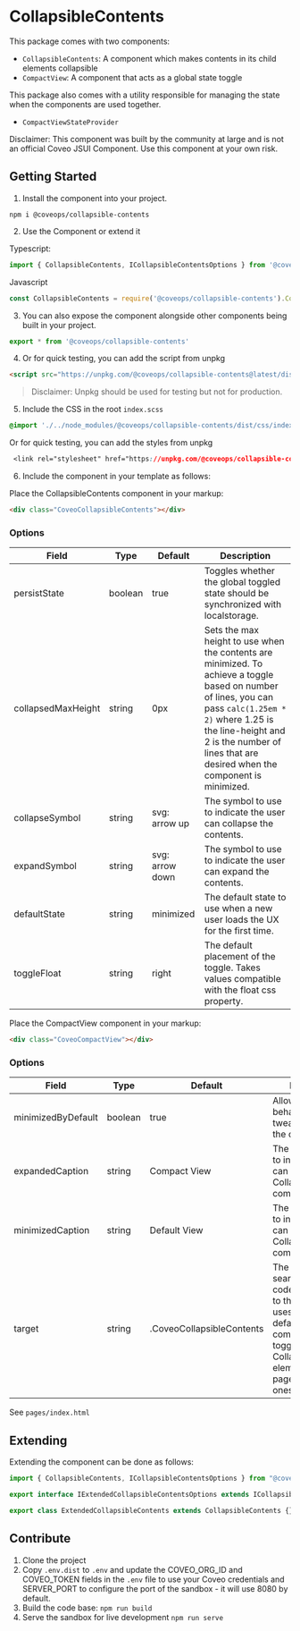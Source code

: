 # CollapsibleContents

This package comes with two components:

* `CollapsibleContents`: A component which makes contents in its child elements collapsible
* `CompactView`: A component that acts as a global state toggle

This package also comes with a utility responsible for managing the state when the components are used together.

* `CompactViewStateProvider`

Disclaimer: This component was built by the community at large and is not an official Coveo JSUI Component. Use this component at your own risk.

## Getting Started

1. Install the component into your project.

```
npm i @coveops/collapsible-contents
```

2. Use the Component or extend it

Typescript:

```javascript
import { CollapsibleContents, ICollapsibleContentsOptions } from '@coveops/collapsible-contents';
```

Javascript

```javascript
const CollapsibleContents = require('@coveops/collapsible-contents').CollapsibleContents;
```

3. You can also expose the component alongside other components being built in your project.

```javascript
export * from '@coveops/collapsible-contents'
```

4. Or for quick testing, you can add the script from unpkg

```html
<script src="https://unpkg.com/@coveops/collapsible-contents@latest/dist/index.min.js"></script>
```

> Disclaimer: Unpkg should be used for testing but not for production.

5. Include the CSS in the root `index.scss`

```css
@import './../node_modules/@coveops/collapsible-contents/dist/css/index.css';
```

Or for quick testing, you can add the styles from unpkg

```css
 <link rel="stylesheet" href="https://unpkg.com/@coveops/collapsible-contents@latest/dist/css/index.css" />
```

6. Include the component in your template as follows:

Place the CollapsibleContents component in your markup:

```html
<div class="CoveoCollapsibleContents"></div>
```

### Options

| Field | Type | Default | Description |
| --- | --- | --- | --- |
| persistState | boolean | true | Toggles whether the global toggled state should be synchronized with localstorage. |
| collapsedMaxHeight | string | 0px | Sets the max height to use when the contents are minimized. To achieve a toggle based on number of lines, you can pass `calc(1.25em * 2)` where 1.25 is the line-height and 2 is the number of lines that are desired when the component is minimized. |
| collapseSymbol | string | svg: arrow up | The symbol to use to indicate the user can collapse the contents. |
| expandSymbol | string | svg: arrow down | The symbol to use to indicate the user can expand the contents. |
| defaultState | string | minimized | The default state to use when a new user loads the UX for the first time. |
| toggleFloat | string | right | The default placement of the toggle. Takes values compatible with the float css property. |

Place the CompactView component in your markup:

```html
<div class="CoveoCompactView"></div>
```

### Options

| Field | Type | Default | Description |
| --- | --- | --- | --- |
| minimizedByDefault | boolean | true | Allows default behavior to be tweaked to initialize the component. |
| expandedCaption | string | Compact View | The caption to use to indicate the user can collapse all CollapsibleContents components. |
| minimizedCaption | string | Default View | The caption to use to indicate the user can expand all CollapsibleContents components. |
| target | string | .CoveoCollapsibleContents | The target class to search for in the code, ideally unique to the group that uses this toggle. By default, the component will toggle all CollapsibleContents elements on the page - even nested ones. |

See `pages/index.html`

## Extending

Extending the component can be done as follows:

```javascript
import { CollapsibleContents, ICollapsibleContentsOptions } from "@coveops/collapsible-contents";

export interface IExtendedCollapsibleContentsOptions extends ICollapsibleContentsOptions {}

export class ExtendedCollapsibleContents extends CollapsibleContents {}
```

## Contribute

1. Clone the project
2. Copy `.env.dist` to `.env` and update the COVEO_ORG_ID and COVEO_TOKEN fields in the `.env` file to use your Coveo credentials and SERVER_PORT to configure the port of the sandbox - it will use 8080 by default.
3. Build the code base: `npm run build`
4. Serve the sandbox for live development `npm run serve`